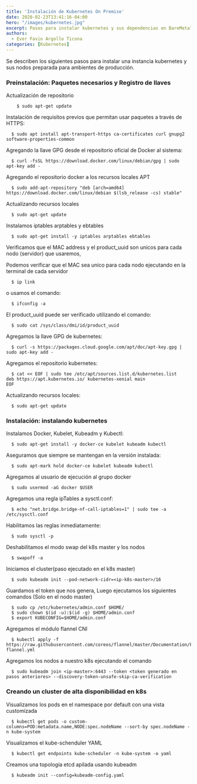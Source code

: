 ```yaml
---
title: 'Instalación de Kubernetes On Premise'
date: 2020-02-23T13:41:16-04:00
hero: "/images/kubernetes.jpg"
excerpt: Pasos para instalar kubernetes y sus dependencias en BareMetal.
authors:
  - Ever Favio Argollo Ticona
categories: [Kubernetes]
---
```


Se describen los siguientes pasos para instalar una instancia kubernetes y sus nodos preparada para ambientes de producción.

### Preinstalación: Paquetes necesarios y Registro de llaves

Actualización de repositorio
```shell
    $ sudo apt-get update
```

Instalación de requisitos previos que permitan usar paquetes a través de HTTPS:

```shell
  $ sudo apt install apt-transport-https ca-certificates curl gnupg2 software-properties-common
```
Agregando la llave GPG desde el repositorio oficial de Docker al sistema:

```shell
  $ curl -fsSL https://download.docker.com/linux/debian/gpg | sudo apt-key add -
```
Agregando el repositorio docker a los recursos locales APT
```shell
  $ sudo add-apt-repository "deb [arch=amd64] https://download.docker.com/linux/debian $(lsb_release -cs) stable"
```
Actualizando recursos locales
```shell
  $ sudo apt-get update
```
Instalamos iptables arptables y ebtables
```shell
  $ sudo apt-get install -y iptables arptables ebtables
```
Verificamos que el MAC address y el product_uuid son unicos para cada nodo (servidor) que usaremos, 

Podemos verificar que el MAC sea unico para cada nodo ejecutando en la terminal de cada servidor
```shell
  $ ip link
```
o usamos el comando:
```shell
  $ ifconfig -a
```
El product_uuid puede ser verificado utilizando el comando:
```shell
  $ sudo cat /sys/class/dmi/id/product_uuid
```
Agregamos la llave GPG de kubernetes:

```shell
  $ curl -s https://packages.cloud.google.com/apt/doc/apt-key.gpg | sudo apt-key add -
```
Agregamos el repositorio kubernetes:
```shell
  $ cat << EOF | sudo tee /etc/apt/sources.list.d/kubernetes.list
deb https://apt.kubernetes.io/ kubernetes-xenial main
EOF
```
Actualizando recursos locales:
```shell
  $ sudo apt-get update
```
### Instalación: instalando kubernetes
Instalamos Docker, Kubelet, Kubeadm y Kubectl:
```shell
  $ sudo apt-get install -y docker-ce kubelet kubeadm kubectl
```
Aseguramos que siempre se mantengan en la versión instalada:
```shell
  $ sudo apt-mark hold docker-ce kubelet kubeadm kubectl
```
Agregamos al usuario de ejecución al grupo docker
```shell
  $ sudo usermod -aG docker $USER
```
Agregamos una regla ipTables a sysctl.conf:
```shell
  $ echo "net.bridge.bridge-nf-call-iptables=1" | sudo tee -a /etc/sysctl.conf
```
Habilitamos las reglas inmediatamente:
```shell
  $ sudo sysctl -p
```
Deshabilitamos el modo swap del k8s master y los nodos
```shell
  $ swapoff -a
```
Iniciamos el cluster(paso ejecutado en el k8s master)
```shell
  $ sudo kubeadm init --pod-network-cidr=<ip-k8s-master>/16
```
Guardamos el token que nos genera,
Luego ejecutamos los siguientes comandos (Solo en el nodo master)

```shell
  $ sudo cp /etc/kubernetes/admin.conf $HOME/
  $ sudo chown $(id -u):$(id -g) $HOME/admin.conf
  $ export KUBECONFIG=$HOME/admin.conf
```
Agregamos el módulo flannel CNI
```shell
  $ kubectl apply -f https://raw.githubusercontent.com/coreos/flannel/master/Documentation/kube-flannel.yml
```
Agregamos los nodos a nuestro k8s ejecutando el comando
```shell
  $ sudo kubeadm join <ip-master>:6443 --token <token generado en pasos anteriores> --discovery-token-unsafe-skip-ca-verification 
```
### Creando un cluster de alta disponibilidad en k8s

Visualizamos los pods en el namespace por default con una vista customizada
```shell
  $ kubectl get pods -o custom-columns=POD:metadata.name,NODE:spec.nodeName --sort-by spec.nodeName -n kube-system
```
Visualizamos el kube-schenduler YAML
```shell
  $ kubectl get endpoints kube-scheduler -n kube-system -o yaml
```
Creamos una topología etcd apilada usando kubeadm
```shell
  $ kubeadm init --config=kubeadm-config.yaml
```
